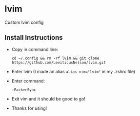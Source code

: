 # lvim

Custom lvim config

## Install Instructions

- Copy in command line:

  ```
  cd ~/.config && rm -rf lvim && git clone https://github.com/LeviticusNelson/lvim.git
  ```

- Enter lvim (I made an alias `alias vim="lvim"` in my .zshrc file)
- Enter command:

  ```
  :PackerSync
  ```

- Exit vim and it should be good to go!
- Thanks for using!
